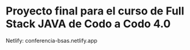 # Proyecto final para el curso de Full Stack JAVA de Codo a Codo 4.0
Netlify: conferencia-bsas.netlify.app
